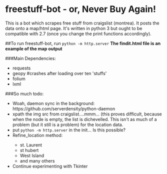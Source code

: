 # freestuff-bot - or, Never Buy Again!
This is a bot which scrapes free stuff from craigslist (montrea). It posts the data onto a map/html page. It's written in python 3 but ought to be compatible with 2.7 (once you change the print functions accordingly).

##To run freestuff-bot, run <code>python -m http.server</code>
<b>The findit.html file is an example of the map output</b>

###Main Dependencies:
<ul>
<li>requests</li>
<li>geopy #crashes after loading over ten 'stuffs'</li>
<li>folium</li>
<li>lxml</li>
</ul>

###So much todo:
<ul>
  <li>Woah, daemon sync in the background: https://github.com/serverdensity/python-daemon</li>
  <li>xpath the img src from craigslist....mmm... (this proves difficult, because when the node is empty, the list is dichevelled. This isn't as much of a problem (but it still is a problem) for the location data.</li>
  <li>put <code>python -m http.server</code> in the init... Is this possible?</li>
  <li>Refine_location method:</li>
    <ul>
      <li>st. Laurent</li>
      <li>st hubert</li>
      <li>West Island</li>
      <li>and many others</li>
    </ul>
  <li>Continue experimenting with Tkinter</li>
</ul>

